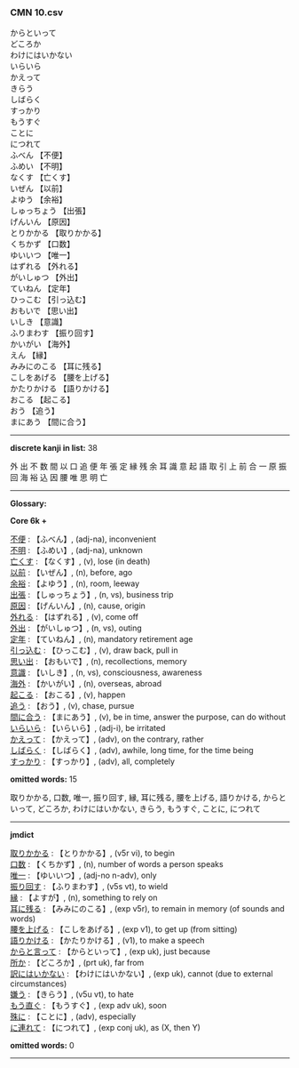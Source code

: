 ### CMN 10.csv  
  

からといって    
どころか    
わけにはいかない    
いらいら    
かえって    
きらう    
しばらく    
すっかり    
もうすぐ    
ことに    
につれて    
ふべん 【不便】   
ふめい 【不明】   
なくす 【亡くす】   
いぜん 【以前】   
よゆう 【余裕】   
しゅっちょう 【出張】   
げんいん 【原因】   
とりかかる 【取りかかる】   
くちかず 【口数】   
ゆいいつ 【唯一】   
はずれる 【外れる】   
がいしゅつ 【外出】   
ていねん 【定年】   
ひっこむ 【引っ込む】   
おもいで 【思い出】   
いしき 【意識】   
ふりまわす 【振り回す】   
かいがい 【海外】   
えん 【縁】   
みみにのこる 【耳に残る】   
こしをあげる 【腰を上げる】   
かたりかける 【語りかける】   
おこる 【起こる】   
おう 【追う】   
まにあう 【間に合う】   
 


----------------

__discrete kanji in list:__ 38 

外 出 不 数 間 以 口 追 便 年 張 定 縁 残 余 耳 識 意 起 語 取 引 上 前 合 一 原 振 回 海 裕 込 因 腰 唯 思 明 亡

----------------
  
__Glossary:__  


__Core 6k +__  


[不便](https://ejje.weblio.jp/content/%E4%B8%8D%E4%BE%BF) : 【ふべん】, (adj-na), inconvenient  
[不明](https://ejje.weblio.jp/content/%E4%B8%8D%E6%98%8E) : 【ふめい】, (adj-na), unknown  
[亡くす](https://ejje.weblio.jp/content/%E4%BA%A1%E3%81%8F%E3%81%99) : 【なくす】, (v), lose (in death)  
[以前](https://ejje.weblio.jp/content/%E4%BB%A5%E5%89%8D) : 【いぜん】, (n), before, ago  
[余裕](https://ejje.weblio.jp/content/%E4%BD%99%E8%A3%95) : 【よゆう】, (n), room, leeway  
[出張](https://ejje.weblio.jp/content/%E5%87%BA%E5%BC%B5) : 【しゅっちょう】, (n, vs), business trip  
[原因](https://ejje.weblio.jp/content/%E5%8E%9F%E5%9B%A0) : 【げんいん】, (n), cause, origin  
[外れる](https://ejje.weblio.jp/content/%E5%A4%96%E3%82%8C%E3%82%8B) : 【はずれる】, (v), come off  
[外出](https://ejje.weblio.jp/content/%E5%A4%96%E5%87%BA) : 【がいしゅつ】, (n, vs), outing  
[定年](https://ejje.weblio.jp/content/%E5%AE%9A%E5%B9%B4) : 【ていねん】, (n), mandatory retirement age  
[引っ込む](https://ejje.weblio.jp/content/%E5%BC%95%E3%81%A3%E8%BE%BC%E3%82%80) : 【ひっこむ】, (v), draw back, pull in  
[思い出](https://ejje.weblio.jp/content/%E6%80%9D%E3%81%84%E5%87%BA) : 【おもいで】, (n), recollections, memory  
[意識](https://ejje.weblio.jp/content/%E6%84%8F%E8%AD%98) : 【いしき】, (n, vs), consciousness, awareness  
[海外](https://ejje.weblio.jp/content/%E6%B5%B7%E5%A4%96) : 【かいがい】, (n), overseas, abroad  
[起こる](https://ejje.weblio.jp/content/%E8%B5%B7%E3%81%93%E3%82%8B) : 【おこる】, (v), happen  
[追う](https://ejje.weblio.jp/content/%E8%BF%BD%E3%81%86) : 【おう】, (v), chase, pursue  
[間に合う](https://ejje.weblio.jp/content/%E9%96%93%E3%81%AB%E5%90%88%E3%81%86) : 【まにあう】, (v), be in time, answer the purpose, can do without  
[いらいら](https://ejje.weblio.jp/content/%E3%81%84%E3%82%89%E3%81%84%E3%82%89) : 【いらいら】, (adj-i), be irritated  
[かえって](https://ejje.weblio.jp/content/%E3%81%8B%E3%81%88%E3%81%A3%E3%81%A6) : 【かえって】, (adv), on the contrary, rather  
[しばらく](https://ejje.weblio.jp/content/%E3%81%97%E3%81%B0%E3%82%89%E3%81%8F) : 【しばらく】, (adv), awhile, long time, for the time being  
[すっかり](https://ejje.weblio.jp/content/%E3%81%99%E3%81%A3%E3%81%8B%E3%82%8A) : 【すっかり】, (adv), all, completely  
 

__omitted words:__ 15  

取りかかる, 口数, 唯一, 振り回す, 縁, 耳に残る, 腰を上げる, 語りかける, からといって, どころか, わけにはいかない, きらう, もうすぐ, ことに, につれて 


----------------

__jmdict__  


[取りかかる](https://ejje.weblio.jp/content/%E5%8F%96%E3%82%8A%E3%81%8B%E3%81%8B%E3%82%8B) : 【とりかかる】, (v5r vi), to begin  
[口数](https://ejje.weblio.jp/content/%E5%8F%A3%E6%95%B0) : 【くちかず】, (n), number of words a person speaks  
[唯一](https://ejje.weblio.jp/content/%E5%94%AF%E4%B8%80) : 【ゆいいつ】, (adj-no n-adv), only  
[振り回す](https://ejje.weblio.jp/content/%E6%8C%AF%E3%82%8A%E5%9B%9E%E3%81%99) : 【ふりまわす】, (v5s vt), to wield  
[縁](https://ejje.weblio.jp/content/%E7%B8%81) : 【よすが】, (n), something to rely on  
[耳に残る](https://ejje.weblio.jp/content/%E8%80%B3%E3%81%AB%E6%AE%8B%E3%82%8B) : 【みみにのこる】, (exp v5r), to remain in memory (of sounds and words)  
[腰を上げる](https://ejje.weblio.jp/content/%E8%85%B0%E3%82%92%E4%B8%8A%E3%81%92%E3%82%8B) : 【こしをあげる】, (exp v1), to get up (from sitting)  
[語りかける](https://ejje.weblio.jp/content/%E8%AA%9E%E3%82%8A%E3%81%8B%E3%81%91%E3%82%8B) : 【かたりかける】, (v1), to make a speech  
[からと言って](https://ejje.weblio.jp/content/%E3%81%8B%E3%82%89%E3%81%A8%E8%A8%80%E3%81%A3%E3%81%A6) : 【からといって】, (exp uk), just because  
[所か](https://ejje.weblio.jp/content/%E6%89%80%E3%81%8B) : 【どころか】, (prt uk), far from  
[訳にはいかない](https://ejje.weblio.jp/content/%E8%A8%B3%E3%81%AB%E3%81%AF%E3%81%84%E3%81%8B%E3%81%AA%E3%81%84) : 【わけにはいかない】, (exp uk), cannot (due to external circumstances)  
[嫌う](https://ejje.weblio.jp/content/%E5%AB%8C%E3%81%86) : 【きらう】, (v5u vt), to hate  
[もう直ぐ](https://ejje.weblio.jp/content/%E3%82%82%E3%81%86%E7%9B%B4%E3%81%90) : 【もうすぐ】, (exp adv uk), soon  
[殊に](https://ejje.weblio.jp/content/%E6%AE%8A%E3%81%AB) : 【ことに】, (adv), especially  
[に連れて](https://ejje.weblio.jp/content/%E3%81%AB%E9%80%A3%E3%82%8C%E3%81%A6) : 【につれて】, (exp conj uk), as (X, then Y)  
 

__omitted words:__  0  

  


----------------

  

